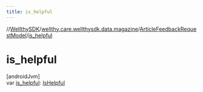 ```yaml
---
title: is_helpful
---
```

//[WellthySDK](../../../index.html)/[wellthy.care.wellthysdk.data.magazine](../index.html)/[ArticleFeedbackRequestModel](index.html)/[is_helpful](is_helpful.html)



# is_helpful



[androidJvm]\
var [is_helpful](is_helpful.html): [IsHelpful](../-is-helpful/index.html)




